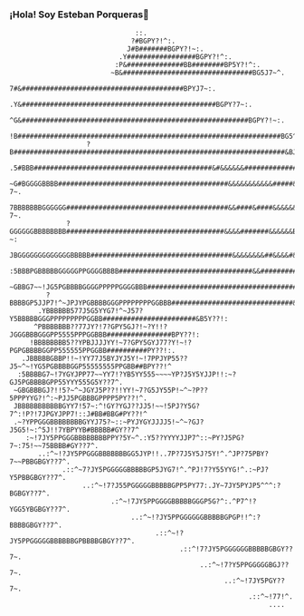 ### ¡Hola! Soy Esteban Porqueras👋
                                                                                                    
                                   ::.                                                              
                                  ?#BGPY?!^:.                                                       
                                 J#B#######BGPY?!~:.                                                
                               .Y#################BGPY?!^:.                                         
                              :P&##############BB########BP5Y?!^:.                                  
                             ~B&################################BG5J7~^.                            
                            7#&########################################BPYJ7~:.                     
                          .Y&################################################BGPY?7~:.              
                         ^G&########################################################BGPY?!~:.       
                        !B#################################################################BG5^     
                       ?B###################################################################&BJ~:.  
                     .5#BBB############################################&#&&&&&&#############B5J?!:  
                    ~G#BGGGGBBBB##########################################&&&&&&&&&&&#####&BPJ?7~.  
                   7BBBBBBBGGGGGG########################################&&####&####&&&&&&BPY?7~.   
                  ?GGGGGGBBBBBBBB#######################################&&&&#######&&&&&&BPY??~:    
                 JBGGGGGGGGGGGGGBBBBB###################################&&&&&&&&##&&&&#&BPY??!:     
               :5BBBPGBBBBBGGGGGPPGGGGBBBB#################################&&#########&#5Y??!:.     
              ~GBBG7~~!JG5PGBBBBGGGGPPPPPGGGGBBB#####################################&B5Y??!:       
             ?BBBBGP5JJP7!^~JPJYPGBBBBGGGPPPPPPPPGGBBB##############################&B5Y??!:        
           .YBBBBBB577J5G5YYG7!^~J57?Y5BBBBBGGGPPPPPPPPPGGBB#######################&B5Y??!:         
          ^PBBBBBBB??77JY?!7?GPY5GJ?!~?Y!!?JGGGBBBGGGPP5555PPPGGBBB################BPY??!:          
         !BBBBBBBB5??YPBJJJJYY!~7?GPY5GYJ77?Y!~!?PGPGBBBBGGPP555555PPGGBB##########PY??!:.          
       .JBBBBBGBBP!!~!YY77J5BYJYJ5Y!~!7PPJYP55??J5~^~!YG5PGBBBBGGP55555555PPGBB##BPY??!^            
      :5BBBBG7~!7YGYJPP77~~YY7!?YB5YY555~~~~YP?J5Y5YJJP!!:~?GJ5PGBBBBGPP55YYY555G5Y??7^.            
     ~GBGBBBGJ?!!5?~^~JGYJ5P??!!YY!~7?G5JY55P!~^~?P??5PPPYYG?!^:~PJJ5PGBBBGPPPP5PY??!^.             
     JBBBBBBBBBBBGYY7!57~:^!GY?YGJ??JJ5!~~!5PJ?Y5G?7^:!P?!7JPGYJPP7!::J#BB#BBG#PY??!^               
     .~?YPPGGGBBBBBBBBGYYJ75?~::~PYJYGYJJJJ5!~^~?GJ?J5G5!~:^5J!!7YBPYYB#BBBBB#GY??7^                
        :~!7JY5PPGGGBBBBBBBBPPY?5Y~^.:Y5??YYYYJJP7^::~PY?J5PG?7~:75!~~75BBBB#GY??7^.                
           ..:^~!?JY5PPGGGBBBBBBBGG5JYP!!..7P?7J5Y5J?5Y!^.^JP?75PBY?7~~PBBGBGY??7^.                 
                 .::^~7?JY5PGGGGGBBBBBGP5JYG7!^.^PJ!7?Y55YYG!^.:~PJ?Y5PBBGBGY??7^.                  
                      ..:^~!7?J55PGGGGGBBBBBGPP5PY77:.JY~7JY5PYJP5^^^:?BGBGY??7^.                   
                             .:^~!7JY5PPGGGGBBBBBGGGP5G?^:.^P7^!?YGG5YBGBGY??7^.                    
                                  ..:^~!?JY5PPGGGGGGBBBBBGPGP!!^:?BBBBGBGY??7^.                     
                                        .::^~!?JY5PPGGGGGBBBBBBGPBBBBGBGY??7^.                      
                                              .::^!7?JY5PGGGGGGBBBBBGBGY??7~.                       
                                                   ..:^~!7?Y5PPGGGGGBGJ??7~.                        
                                                         ..:^~!7JY5PGY??7~.                         
                                                               .::^~!77!^.                          
                                                                    ....                            
                                                                                                    


<!--
**16kram/16kram** is a ✨ _special_ ✨ repository because its `README.md` (this file) appears on your GitHub profile.

Here are some ideas to get you started:

- 🔭 I’m currently working on ...
- 🌱 I’m currently learning ...
- 👯 I’m looking to collaborate on ...
- 🤔 I’m looking for help with ...
- 💬 Ask me about ...
- 📫 How to reach me: ...
- 😄 Pronouns: ...
- ⚡ Fun fact: ...
-->
